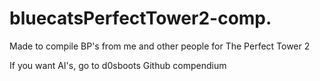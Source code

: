 # bluecatsPerfectTower2-comp.
Made to compile BP's from me and other people for The Perfect Tower 2

If you want AI's, go to d0sboots Github compendium

